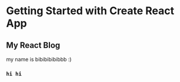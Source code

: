 # Getting Started with Create React App

## My React Blog 

my name is bibibibibibbb :)

### `hi hi`
